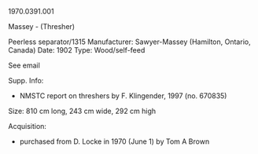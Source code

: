  1970.0391.001
 
 Massey - (Thresher)
 
 Peerless separator/1315
 Manufacturer: Sawyer-Massey (Hamilton, Ontario, Canada)
 Date: 1902
 Type: Wood/self-feed
 
 See email
 
 Supp. Info:
 - NMSTC report on threshers by F. Klingender, 1997 (no. 670835)

Size: 810 cm long, 243 cm wide, 292 cm high

Acquisition:
- purchased from D. Locke in 1970 (June 1) by Tom A Brown